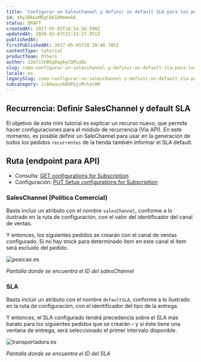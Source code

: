```yaml
---
title: 'Configurar un SalesChannel y definir un default SLA para los pedidos recurrentes'
id: 4AyJBkwoMEgCkKIAMomekK
status: DRAFT
createdAt: 2017-05-03T16:54:56.590Z
updatedAt: 2020-02-03T22:32:27.851Z
publishedAt: 
firstPublishedAt: 2017-05-05T18:28:48.785Z
contentType: tutorial
productTeam: Others
author: 12efi1hBSg0ag6yCQMiaQu
slug: como-configurar-un-saleschannel-y-definir-un-default-sla-para-los-pedidos-recurrentes
locale: es
legacySlug: como-configurar-un-saleschannel-y-definir-un-default-sla-para-los-pedidos-recurrentes
subcategory: 1rA9wuuskW3PpjvMrhatAM
---
```


## Recurrencia: Definir SalesChannel y default SLA

El objetivo de este mini tutorial es explicar un recurso nuevo, que permite hacer configuraciones para el módulo de recurrencia (Via API). En este momento, es posible definir un SaleChannel para usar en la generación de todos los pedidos `recurrentes` de la tienda también informar el SLA default.

## Ruta (endpoint para API)
- Consulta: [GET configurations for Subscription](https://documenter.getpostman.com/view/27908/Hs3z#e3cfd743-1cf0-41ce-b9ce-3e35b32a137a)
- Configuración: [PUT Setup configurations for Subscription](https://documenter.getpostman.com/view/27908/Hs3z#b82e6ce4-ecf9-41f1-ab6e-a09310e983a9)


### SalesChannel (Política Comercial) 

Basta incluir un atributo con el nombre `salesChannel`, conforme a lo ilustrado en la ruta de configuración, con el valor del identificador del canal de ventas. 

Y entonces, los siguientes pedidos se crearán con el canal de ventas configurado. Si no hay stock para determinado ítem en este canal el ítem será excluido del pedido.  

![posicao.es](https://images.ctfassets.net/alneenqid6w5/1lTacScACYmqyzHKSZCydV/7a6e296f63afec40cf30c97a6a61e1ec/posicao.es.png)

*Pantalla donde se encuentra el ID del salesChannel*

### SLA

Basta incluir un atributo con el nombre `defaultSLA`, conforme a lo ilustrado en la ruta de configuración, con el identificador del tipo de la entrega. 

Y entonces, el SLA configurado tendrá precedencia sobre el SLA más barato para los siguientes pedidos que se crearán – y si éste tiene una ventana de entrega, será seleccionado el primer intervalo disponible.

![transportadora.es](https://images.ctfassets.net/alneenqid6w5/41hy7FOGA3p94j3YX5kwiW/66ddd21e4f2ec65ae4a2ede3af059bbf/transportadora.es.png)

*Pantalla donde se encuentra el ID del SLA*
